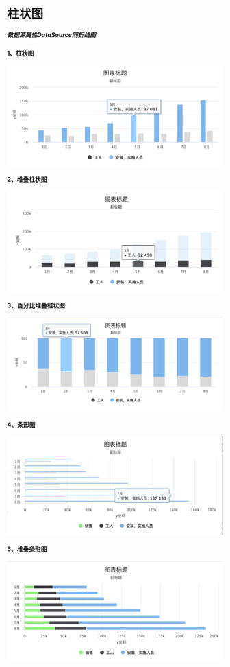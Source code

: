 # 柱状图

##### 数据源属性DataSource同折线图

#### 1、柱状图

![](/assets/hchart03.png)

#### 2、堆叠柱状图

![](/assets/hchart05.png)

#### 3、百分比堆叠柱状图

![](/assets/hchart06.png)

#### 4、条形图

![](/assets/hchart07.png)

#### 5、堆叠条形图

![](/assets/hchart08.png)

